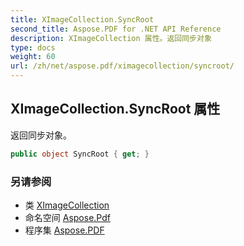 ```yaml
---
title: XImageCollection.SyncRoot
second_title: Aspose.PDF for .NET API Reference
description: XImageCollection 属性。返回同步对象
type: docs
weight: 60
url: /zh/net/aspose.pdf/ximagecollection/syncroot/
---
```

## XImageCollection.SyncRoot 属性

返回同步对象。

```csharp
public object SyncRoot { get; }
```

### 另请参阅

* 类 [XImageCollection](../)
* 命名空间 [Aspose.Pdf](../../../aspose.pdf/)
* 程序集 [Aspose.PDF](../../../)